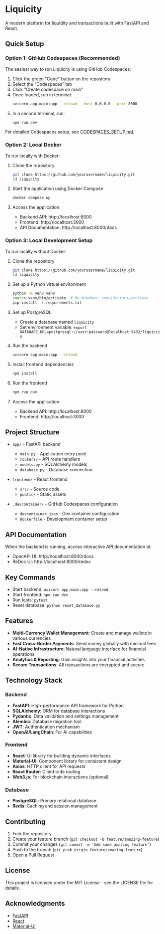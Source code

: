 # Liquicity

A modern platform for liquidity and transactions built with FastAPI and React.

## Quick Setup

### Option 1: GitHub Codespaces (Recommended)

The easiest way to run Liquicity is using GitHub Codespaces:

1. Click the green "Code" button on the repository
2. Select the "Codespaces" tab
3. Click "Create codespace on main"
4. Once loaded, run in terminal:
   ```bash
   uvicorn app.main:app --reload --host 0.0.0.0 --port 8000
   ```
5. In a second terminal, run:
   ```bash
   npm run dev
   ```

For detailed Codespaces setup, see [CODESPACES_SETUP.md](CODESPACES_SETUP.md).

### Option 2: Local Docker

To run locally with Docker:

1. Clone the repository
   ```bash
   git clone https://github.com/yourusername/liquicity.git
   cd liquicity
   ```

2. Start the application using Docker Compose
   ```bash
   docker compose up
   ```

3. Access the application:
   - Backend API: http://localhost:8000
   - Frontend: http://localhost:3000
   - API Documentation: http://localhost:8000/docs

### Option 3: Local Development Setup

To run locally without Docker:

1. Clone the repository
   ```bash
   git clone https://github.com/yourusername/liquicity.git
   cd liquicity
   ```

2. Set up a Python virtual environment
   ```bash
   python -m venv venv
   source venv/bin/activate  # On Windows: venv\Scripts\activate
   pip install -r requirements.txt
   ```

3. Set up PostgreSQL
   - Create a database named `liquicity`
   - Set environment variable: `export DATABASE_URL=postgresql://user:password@localhost:5432/liquicity`

4. Run the backend
   ```bash
   uvicorn app.main:app --reload
   ```

5. Install frontend dependencies
   ```bash
   npm install
   ```

6. Run the frontend
   ```bash
   npm run dev
   ```

7. Access the application:
   - Backend API: http://localhost:8000
   - Frontend: http://localhost:3000

## Project Structure

- `app/` - FastAPI backend
  - `main.py` - Application entry point
  - `routers/` - API route handlers
  - `models.py` - SQLAlchemy models
  - `database.py` - Database connection

- `frontend/` - React frontend
  - `src/` - Source code
  - `public/` - Static assets

- `.devcontainer/` - GitHub Codespaces configuration
  - `devcontainer.json` - Dev container configuration
  - `Dockerfile` - Development container setup

## API Documentation

When the backend is running, access interactive API documentation at:
- OpenAPI UI: http://localhost:8000/docs
- ReDoc UI: http://localhost:8000/redoc

## Key Commands

- Start backend: `uvicorn app.main:app --reload`
- Start frontend: `npm run dev`
- Run tests: `pytest`
- Reset database: `python reset_database.py`

## Features

- **Multi-Currency Wallet Management**: Create and manage wallets in various currencies
- **Fast Cross-Border Payments**: Send money globally with minimal fees
- **AI-Native Infrastructure**: Natural language interface for financial operations
- **Analytics & Reporting**: Gain insights into your financial activities
- **Secure Transactions**: All transactions are encrypted and secure

## Technology Stack

### Backend
- **FastAPI**: High-performance API framework for Python
- **SQLAlchemy**: ORM for database interactions
- **Pydantic**: Data validation and settings management
- **Alembic**: Database migration tool
- **JWT**: Authentication mechanism
- **OpenAI/LangChain**: For AI capabilities

### Frontend
- **React**: UI library for building dynamic interfaces
- **Material-UI**: Component library for consistent design
- **Axios**: HTTP client for API requests
- **React Router**: Client-side routing
- **Web3.js**: For blockchain interactions (optional)

### Database
- **PostgreSQL**: Primary relational database
- **Redis**: Caching and session management

## Contributing

1. Fork the repository
2. Create your feature branch (`git checkout -b feature/amazing-feature`)
3. Commit your changes (`git commit -m 'Add some amazing feature'`)
4. Push to the branch (`git push origin feature/amazing-feature`)
5. Open a Pull Request

## License

This project is licensed under the MIT License - see the LICENSE file for details.

## Acknowledgments

- [FastAPI](https://fastapi.tiangolo.com/)
- [React](https://reactjs.org/)
- [Material-UI](https://mui.com/) 
